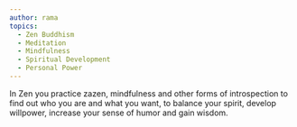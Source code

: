 ```yaml
---
author: rama
topics:
  - Zen Buddhism
  - Meditation
  - Mindfulness
  - Spiritual Development
  - Personal Power
---
```


In Zen you practice zazen, mindfulness and other forms of introspection to find out who you are and what you want, to balance your spirit, develop willpower, increase your sense of humor and gain wisdom.
